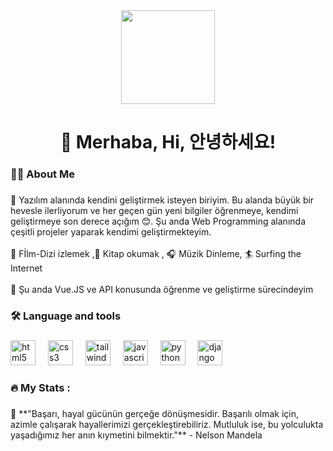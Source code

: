 <div align="center">
  <img height="150" src="https://64.media.tumblr.com/21093522d1617bc865eed5c589d0aa40/19f46930603678b5-5f/s540x810/6fe9e39ab1854f9e1ffd064f2f4bc28dccd01785.gif"  />
</div>

###

<h1 align="center">🤗 Merhaba, Hi, 안녕하세요!</h1>

###

<h3 align="left">👩‍💻  About Me</h3>

###

<p align="left">🔭 Yazılım alanında kendini geliştirmek isteyen biriyim. Bu alanda büyük bir hevesle ilerliyorum ve her geçen gün yeni bilgiler öğrenmeye, kendimi geliştirmeye son derece açığım 😊. Şu anda Web Programming alanında çeşitli projeler yaparak kendimi geliştirmekteyim.<br> <br>🎨 Fİlm-Dizi izlemek ,📖 Kitap okumak , 🎧 Müzik Dinleme, 🏄 Surfing the Internet<br><br>🌱 Şu anda Vue.JS ve API konusunda öğrenme ve geliştirme sürecindeyim</p>

###

<h3 align="left">🛠 Language and tools</h3>

###

<div align="left">
  <img src="https://img.shields.io/badge/HTML5-E34F26?logo=html5&logoColor=white&style=for-the-badge" height="40" alt="html5 logo"  />
  <img width="12" />
  <img src="https://img.shields.io/badge/CSS3-1572B6?logo=css3&logoColor=white&style=for-the-badge" height="40" alt="css3 logo"  />
  <img width="12" />
  <img src="https://img.shields.io/badge/Tailwind CSS-06B6D4?logo=tailwindcss&logoColor=black&style=for-the-badge" height="40" alt="tailwindcss logo"  />
  <img width="12" />
  <img src="https://img.shields.io/badge/JavaScript-F7DF1E?logo=javascript&logoColor=black&style=for-the-badge" height="40" alt="javascript logo"  />
  <img width="12" />
  <img src="https://img.shields.io/badge/Python-3776AB?logo=python&logoColor=white&style=for-the-badge" height="40" alt="python logo"  />
  <img width="12" />
  <img src="https://img.shields.io/badge/Django-092E20?logo=django&logoColor=white&style=for-the-badge" height="40" alt="django logo"  />
</div>

###

<h3 align="left">🔥   My Stats :</h3>

###

<p align="left">🌟 **"Başarı, hayal gücünün gerçeğe dönüşmesidir. Başarılı olmak için, azimle çalışarak hayallerimizi gerçekleştirebiliriz. Mutluluk ise, bu yolculukta yaşadığımız her anın kıymetini bilmektir."** - Nelson Mandela</p>

###
